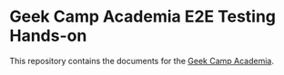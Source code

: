 # Geek Camp Academia E2E Testing Hands-on

This repository contains the documents for the [Geek Camp Academia](https://talent.supporterz.jp/events/5514283c-d726-4a5a-b759-3593d1d74b23/).


#